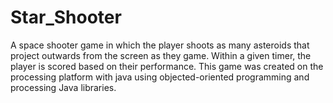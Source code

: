 # Star_Shooter
A space shooter game in which the player shoots as many asteroids that project outwards from the screen as they game. 
Within a given timer, the player is scored based on their performance. This game was created on the processing platform with java 
using objected-oriented programming and processing Java libraries.
